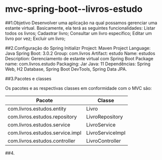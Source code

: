 # mvc-spring-boot--livros-estudo

##1.Objetivo
Desenvolver uma aplicação na qual possamos gerenciar uma estante virtual.
Basicamente, ela terá as seguintes funcionalidades:
Listar todos os livros;
Cadastrar livro;
Consultar um livro específico;
Editar um livro por vez;
Excluir um livro;

##2.Configuração do Spring Initializr
Project: Maven Project
Language: Java
Spring Boot: 3.0.2
Group: com.livros
Artifact: estudo
Name: estudos
Description: Gerenciamento de estante virtual com Spring Boot
Package name: com.livros.estudo
Packaging: Jar
Java: 11
Dependências: Spring Web, H2 Database, Spring Boot DevTools, Spring Data JPA.

##3.Pacotes e classes

Os pacotes e as respectivas classes em conformidade com o MVC são:

| Pacote                          | Classe           |
|---------------------------------|------------------|
| com.livros.estudos.entity       | Livro            |
| com.livros.estudos.repository   | LivroRepository  |
| com.livros.estudos.service      | LivroService     |
| com.livros.estudos.service.impl | LivroServiceImpl |
| com.livros.estudos.controller   | LivroController  |

##4.





 
